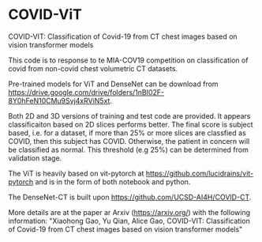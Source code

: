 
# COVID-ViT

COVID-VIT: Classification of Covid-19 from CT chest images based on vision transformer models

This code is to response to te MIA-COV19 competition on classification of covid from non-covid chest volumetric CT datasets.

Pre-trained models for ViT and DenseNet can be download from https://drive.google.com/drive/folders/1nBI02F-8Y0hFeN10CMu9Svj4xRViN5xt. 

Both 2D and 3D versions of training and test code are provided. It appears classificaiton based on 2D slices performs better. The final score is subject based, i.e. for a dataset, if more than 25% or more slices are classfied as COVID, then this subject has COVID. Otherwise, the patient in concern will be classified as normal. This threshold (e.g 25%) can be determined from validation stage.

The ViT is heavily based on vit-pytorch at https://github.com/lucidrains/vit-pytorch and is in the form of both notebook and python.

The DenseNet-CT is built upon https://github.com/UCSD-AI4H/COVID-CT. 

More details are at the paper ar Arxiv (https://arxiv.org/) with the following information:
"Xiaohong Gao, Yu Qian, Alice Gao, COVID-VIT: Classification of Covid-19 from CT chest images based on vision transformer models"

